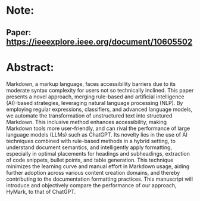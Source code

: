 # Note:
## Paper: https://ieeexplore.ieee.org/document/10605502

# Abstract:
Markdown, a markup language, faces accessibility barriers due to its moderate syntax complexity for users not so technically inclined. This paper presents a novel approach, merging rule-based and artificial intelligence (AI)-based strategies, leveraging natural language processing (NLP). By employing regular expressions, classifiers, and advanced language models, we automate the transformation of unstructured text into structured Markdown. This inclusive method enhances accessibility, making Markdown tools more user-friendly, and can rival the performance of large language models (LLMs) such as ChatGPT. Its novelty lies in the use of AI techniques combined with rule-based methods in a hybrid setting, to understand document semantics, and intelligently apply formatting, especially in optimal placements for headings and subheadings, extraction of code snippets, bullet points, and table generation. This technique minimizes the learning curve and manual effort in Markdown usage, aiding further adoption across various content creation domains, and thereby contributing to the documentation formatting practices. This manuscript will introduce and objectively compare the performance of our approach, HyMark, to that of ChatGPT.
